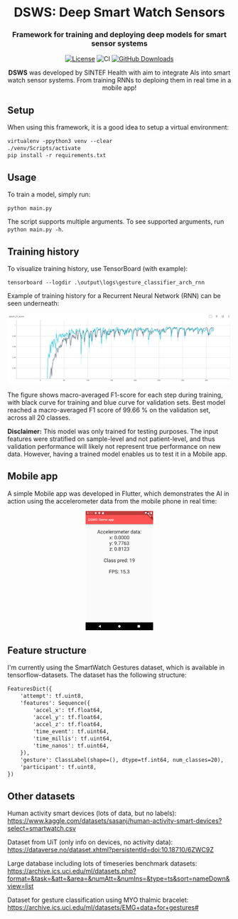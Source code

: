 <div align="center">
<h1 align="center">DSWS: Deep Smart Watch Sensors</h1>
<h3 align="center">Framework for training and deploying deep models for smart sensor systems</h3>

[![License](https://img.shields.io/badge/License-MIT-green.svg)](https://opensource.org/licenses/MIT)
![CI](https://github.com/andreped/DSWS/workflows/Build%20APK/badge.svg)
[![GitHub Downloads](https://img.shields.io/github/downloads/andreped/DSWS/total?label=GitHub%20downloads&logo=github)](https://github.com/andreped/DSWS/releases)
 
**DSWS** was developed by SINTEF Health with aim to integrate AIs into smart watch sensor systems. From training RNNs to deploing them in real time in a mobile app!
</div>


## Setup

When using this framework, it is a good idea to setup a virtual environment:
```
virtualenv -ppython3 venv --clear
./venv/Scripts/activate
pip install -r requirements.txt
```

## Usage

To train a model, simply run:
```
python main.py
```

The script supports multiple arguments. To see supported arguments, run `python main.py -h`.

## Training history

To visualize training history, use TensorBoard (with example):
```
tensorboard --logdir .\output\logs\gesture_classifier_arch_rnn
```

Example of training history for a Recurrent Neural Network (RNN) can be seen underneath:

<img src="assets/RNN_training_curve.png">

The figure shows macro-averaged F1-score for each step during training, with black curve for training and blue curve for validation sets.
Best model reached a macro-averaged F1 score of 99.66 % on the validation set, across all 20 classes.

**Disclaimer:** This model was only trained for testing purposes. The input features were stratified on sample-level and not patient-level, and thus validation performance will likely not represent true performance on new data. However, having a trained model enables us to test it in a Mobile app.

## Mobile app

A simple Mobile app was developed in Flutter, which demonstrates the AI in action using the accelerometer data from the mobile phone in real time:

<div align="center">
<img src="sw_app/assets/app_snapshot.png" width="30%">
</div>

## Feature structure

I'm currently using the SmartWatch Gestures dataset,
which is available in tensorflow-datasets. The dataset has the
following structure:
```
FeaturesDict({
    'attempt': tf.uint8,
    'features': Sequence({
        'accel_x': tf.float64,
        'accel_y': tf.float64,
        'accel_z': tf.float64,
        'time_event': tf.uint64,
        'time_millis': tf.uint64,
        'time_nanos': tf.uint64,
    }),
    'gesture': ClassLabel(shape=(), dtype=tf.int64, num_classes=20),
    'participant': tf.uint8,
})
```

## Other datasets

Human activity smart devices (lots of data, but no labels):
https://www.kaggle.com/datasets/sasanj/human-activity-smart-devices?select=smartwatch.csv

Dataset from UiT (only info on devices, no activity data):
https://dataverse.no/dataset.xhtml?persistentId=doi:10.18710/6ZWC9Z

Large database including lots of timeseries benchmark datasets:
https://archive.ics.uci.edu/ml/datasets.php?format=&task=&att=&area=&numAtt=&numIns=&type=ts&sort=nameDown&view=list

Dataset for gesture classification using MYO thalmic bracelet:
https://archive.ics.uci.edu/ml/datasets/EMG+data+for+gestures#

